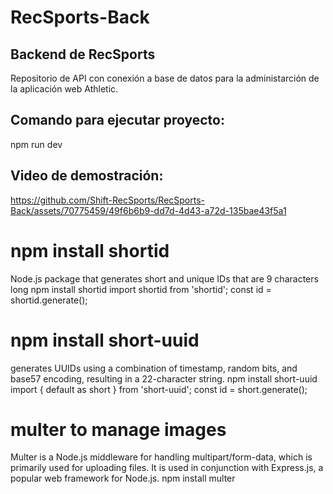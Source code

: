 # RecSports-Back

## Backend de RecSports
Repositorio de API con conexión a base de datos para la administarción de la aplicación web Athletic. 

## Comando para ejecutar proyecto:
npm run dev

## Video de demostración:

https://github.com/Shift-RecSports/RecSports-Back/assets/70775459/49f6b6b9-dd7d-4d43-a72d-135bae43f5a1


# npm install shortid
 Node.js package that generates short and unique IDs that are 9 characters long
 npm install shortid
 import shortid from 'shortid';
 const id = shortid.generate();


 # npm install short-uuid
generates UUIDs using a combination of timestamp, random bits, and base57 encoding, resulting in a 22-character string. 
npm install short-uuid
import { default as short } from 'short-uuid';
 const id = short.generate();


# multer to manage images
Multer is a Node.js middleware for handling multipart/form-data, which is primarily used for uploading files. It is used in conjunction with Express.js, a popular web framework for Node.js.
npm install multer
